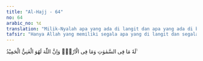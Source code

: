 ```yaml
---
title: "Al-Hajj - 64"
no: 64
arabic_no: ٦٤
translation: "Milik-Nyalah apa yang ada di langit dan apa yang ada di bumi. Dan Allah benar-benar Mahakaya, Maha Terpuji."
tafsir: "Hanya Allah yang memiliki segala apa yang di langit dan segala apa yang di bumi, tidak ada sesuatu pun yang berserikat dengan-Nya dalam pemilikan itu. Karena itu hanya Dia pulalah yang menentukan apa yang dilakukan-Nya terhadap makhluk-Nya itu, tidak ada sesuatu pun yang menghalangi kehendak-Nya. Dia tidak memerlukan sesuatu, hanya makhluk-Nyalah yang memerlukan-Nya. Dia Maha Terpuji karena kebaikan dan nikmat yang tiada terhingga yang telah diberikan kepada makhluk-Nya."
---
```


لَهٗ مَا فِى السَّمٰوٰتِ وَمَا فِى الْاَرْضِۗ وَاِنَّ اللّٰهَ لَهُوَ الْغَنِيُّ الْحَمِيْدُ ࣖ
